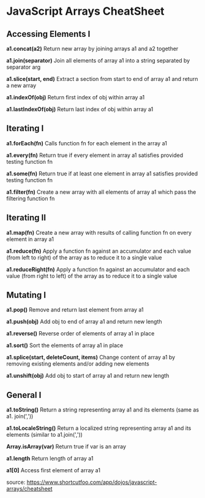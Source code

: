 # JavaScript Arrays CheatSheet

## Accessing Elements I

__a1.concat(a2)__               Return new array by joining arrays a1 and a2 together 

__a1.join(separator)__          Join all elements of array a1 into a string separated by separator arg

__a1.slice(start, end)__        Extract a section from start to end of array a1 and return a new array

__a1.indexOf(obj)__                                     Return first index of obj within array a1

__a1.lastIndexOf(obj)__                                 Return last index of obj within array a1

## Iterating I                      
__a1.forEach(fn)__                                      Calls function fn for each element in the array a1

__a1.every(fn)__                                        Return true if every element in array a1 satisfies provided testing function fn

__a1.some(fn)__                                         Return true if at least one element in array a1 satisfies provided testing function fn

__a1.filter(fn)__                                       Create a new array with all elements of array a1 which pass the filtering function fn


## Iterating II                     

__a1.map(fn)__                                          Create a new array with results of calling function fn on every element in array a1

__a1.reduce(fn)__                                       Apply a function fn against an accumulator and each value (from left to right) of the array as to reduce it to a single value

__a1.reduceRight(fn)__                                  Apply a function fn against an accumulator and each value (from right to left) of the array as to reduce it to a single value


## Mutating I

__a1.pop()__                                            Remove and return last element from array a1

__a1.push(obj)__                                        Add obj to end of array a1 and return new length

__a1.reverse()__                                        Reverse order of elements of array a1 in place

__a1.sort()__                                           Sort the elements of array a1 in place

__a1.splice(start, deleteCount, items)__                Change content of array a1 by removing existing elements and/or adding new elements

__a1.unshift(obj)__                                     Add obj to start of array a1 and return new length


## General I
__a1.toString()__                                       Return a string representing array a1 and its elements (same as a1. join(','))

__a1.toLocaleString()__                                 Return a localized string representing array a1 and its elements (similar to a1.join(','))

__Array.isArray(var)__                                  Return true if var is an array

__a1.length__                                           Return length of array a1

__a1[0]__                                               Access first element of array a1

source: https://www.shortcutfoo.com/app/dojos/javascript-arrays/cheatsheet
